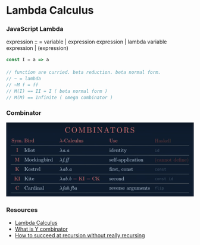 # Lambda Calculus

### JavaScript Lambda

expression :: = variable
              | expression expression
              | lambda variable expression
              | (expression)

```js
const I = a => a

// function are curried. beta reduction. beta normal form.
// ~ = lambda
// ~M f = ff
// M(I) == II = I ( beta normal form )
// M(M) == Infinite ( omega combinator )
```

### Combinator
![](./screen/combinator.png)

### Resources
- [Lambda Calculus](https://www.youtube.com/watch?v=3VQ382QG-y4 )
- [What is Y combinator](https://stackoverflow.com/questions/93526/what-is-a-y-combinator)
- [How to succeed at recursion without really recursing](https://mvanier.livejournal.com/2897.html)